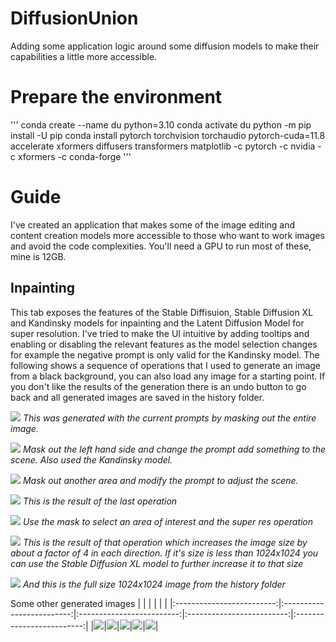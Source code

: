 # DiffusionUnion
Adding some application logic around some diffusion models to make their capabilities a little more accessible.

# Prepare the environment
'''
conda create --name du python=3.10
conda activate du
python -m pip install -U pip
conda install pytorch torchvision torchaudio pytorch-cuda=11.8 accelerate xformers diffusers transformers matplotlib -c pytorch -c nvidia -c xformers -c conda-forge 
'''

# Guide
I've created an application that makes some of the image editing and content creation models more accessible to those who want to work images and avoid the code complexities. You'll need a GPU to run most of these, mine is 12GB.

## Inpainting
This tab exposes the features of the Stable Diffisuion, Stable Diffusion XL and Kandinsky models for inpainting and the Latent Diffusion Model for super resolution. I've tried to make the UI intuitive by adding tooltips and enabling or disabling the relevant features as the model selection changes for example the negative prompt is only valid for the Kandinsky model. The following shows a sequence of operations that I used to generate an image from a black background, you can also load any image for a starting point. If you don't like the results of the generation there is an undo button to go back and all generated images are saved in the history folder.

![](./assets/1.png)
*This was generated with the current prompts by masking out the entire image.*

![](./assets/2.png)
*Mask out the left hand side and change the prompt add something to the scene. Also used the Kandinsky model.*

![](./assets/3.png)
*Mask out another area and modify the prompt to adjust the scene.*

![](./assets/4.png)
*This is the result of the last operation*

![](./assets/5.png)
*Use the mask to select an area of interest and the super res operation*

![](./assets/6.png)
*This is the result of that operation which increases the image size by about a factor of 4 in each direction. If it's size is less than 1024x1024 you can use the Stable Diffusion XL model to further increase it to that size*

![](./assets/7.png)
*And this is the full size 1024x1024 image from the history folder*

Some other generated images
| | | | | |
|:-------------------------:|:-------------------------:|:-------------------------:|:-------------------------:|:-------------------------:|
|![](./assets/mountain.png)|![](./assets/creature.png)|![](./assets/river_in_storm.png)|![](./assets/river_cat_1.png)|![](./assets/river_cat_2.png)|

